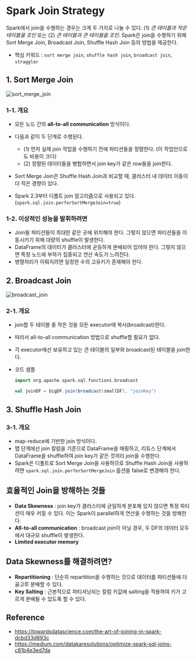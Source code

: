 # Spark Join Strategy

Spark에서 join을 수행하는 경우는 크게 두 가지로 나눌 수 있다. (1) *큰 테이블과 작은 테이블을 조인* 또는 (2) *큰 테이블과 큰 테이블을 조인*. Spark은 join을 수행하기 위해 Sort Merge Join, Broadcast Join, Shuffle Hash Join 등의 방법을 제공한다. 

- 핵심 키워드 : ```sort merge join```, ```shuffle hash join```, ```broadcast join```, ```straggler``` 



## 1. Sort Merge Join



![sort_merge_join](https://github.com/dhkdn9192/data_engineer_should_know/blob/master/de/spark/img/sort_merge_join.png)



### 1-1. 개요

- 모든 노드 간의 **all-to-all communication** 방식이다.
- 다음과 같이 두 단계로 수행된다.
  - (1) 먼저 실제 join 작업을 수행하기 전에 파티션들을 정렬한다. (이 작업만으로도 비용이 크다)
  - (2) 정렬된 데이터들을 병합하면서 join key가 같은 row들을 join한다.
- Sort Merge Join은 Shuffle Hash Join과 비교할 때, 클러스터 내 데이터 이동이 더 적은 경향이 있다.

- Spark 2.3부터 디폴트 join 알고리즘으로 사용되고 있다. (```spark.sql.join.perferSortMergeJoin=true```)



### 1-2. 이상적인 성능을 발휘하려면

- Join될 파티션들이 최대한 같은 곳에 위치해야 한다. 그렇지 않으면 파티션들을 이동시키기 위해 대량의 shuffle이 발생한다.
- DataFrame의 데이터가 클러스터에 균등하게 분배되어 있어야 한다. 그렇지 않으면 특정 노드에 부하가 집중되고 연산 속도가 느려진다.
- 병렬처리가 이뤄지려면 일정한 수의 고유키가 존재해야 한다.




## 2. Broadcast Join



![broadcast_join](https://github.com/dhkdn9192/data_engineer_should_know/blob/master/de/spark/img/broadcast_join.png)



### 2-1. 개요

- join할 두 테이블 중 작은 것을 모든 executor에 복사(broadcast)한다.

- 따라서 all-to-all communication 방법으로 shuffle할 필요가 없다.

- 각 executor에선 보유하고 있는 큰 테이블의 일부와 broadcast된 테이블을 join한다.

- 코드 샘플

  ```scala
  import org.apache.spark.sql.functions.broadcast
  
  val joinDF = bigDF.join(broadcast(smallDF), "joinKey")
  ```




## 3. Shuffle Hash Join



### 3-1. 개요

- map-reduce에 기반한 join 방식이다.
- 맵 단계에선 join 칼럼을 기준으로 DataFrame을 매핑하고, 리듀스 단계에서 DataFrame을 shuffle하여 join key가 같은 것끼리 join을 수행한다.
- Spark은 디폴트로 Sort Merge Join을 사용하므로 Shuffle Hash Join을 사용하려면 ```spark.sql.join.perferSortMergeJoin``` 옵션을 false로 변경해야 한다.




## 효율적인 Join을 방해하는 것들



- **Data Skewness** : join key가 클러스터에 균일하게 분포해 있지 않으면 특정 파티션이 매우 커질 수 있다. 이는 Spark이 parallel하게 연산을 수행하는 것을 방해한다.
- **All-to-all communication** : broadcast join이 아닐 경우, 두 DF의 데이터 모두에서 대규모 shuffle이 발생한다.
- **Limited executor memory** 




## Data Skewness를 해결하려면?

- **Repartitioning** : 단순히 repartition을 수행하는 것으로 데이터를 파티션들에 더 골고루 분배할 수 있다.
- **Key Salting** : 근본적으로 파티셔닝되는 칼럼 키값에 salting을 적용하여 키가 고르게 분배될 수 있도록 할 수 있다.




## Reference

- https://towardsdatascience.com/the-art-of-joining-in-spark-dcbd33d693c
- https://medium.com/datakaresolutions/optimize-spark-sql-joins-c81b4e3ed7da

